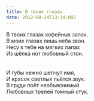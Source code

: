 ```yaml
---
title: В твоих глазах
date: 2012-08-24T13:14:00Z
---
```


В твоих глазах кофейных запах.<br />
В моих глазах лишь неба звон.<br />
Несу к тебе на мягких лапах<br />
Из шёлка нот любовный стон.<br />
<br />
<br />
И губы нежно шепчут имя,<br />
И красок светлых льётся звук.<br />
В груди поёт необъяснимый<br />
Любовных трелей томный стук.